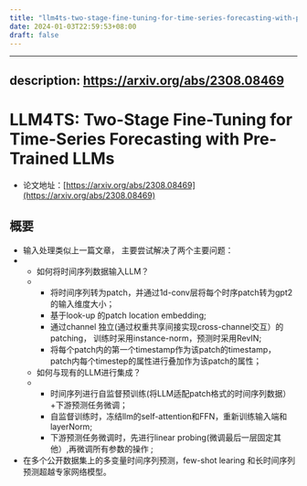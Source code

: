 ```yaml
---
title: "llm4ts-two-stage-fine-tuning-for-time-series-forecasting-with-pre-trained-llms"
date: 2024-01-03T22:59:53+08:00
draft: false
---
```


---
description: https://arxiv.org/abs/2308.08469
---

# LLM4TS: Two-Stage Fine-Tuning for Time-Series Forecasting with Pre-Trained LLMs

* 论文地址：[https://arxiv.org/abs/2308.08469](https://arxiv.org/abs/2308.08469)



## 概要

* 输入处理类似上一篇文章， 主要尝试解决了两个主要问题：
*
  * 如何将时间序列数据输入LLM？
  *
    * 将时间序列转为patch，并通过1d-conv层将每个时序patch转为gpt2 的输入维度大小；
    * 基于look-up 的patch location embedding;
    * 通过channel 独立(通过权重共享间接实现cross-channel交互）的patching， 训练时采用instance-norm，预测时采用RevIN;
    * 将每个patch内的第一个timestamp作为该patch的timestamp， patch内每个timestep的属性进行叠加作为该patch的属性；
  * 如何与现有的LLM进行集成？
  *
    * 时间序列进行自监督预训练(将LLM适配patch格式的时间序列数据）+下游预测任务微调；
    * 自监督训练时，冻结llm的self-attention和FFN，重新训练输入端和layerNorm;
    * 下游预测任务微调时，先进行linear probing(微调最后一层固定其他）,再微调所有参数的操作 ;
* 在多个公开数据集上的多变量时间序列预测，few-shot learing 和长时间序列预测超越专家网络模型。
